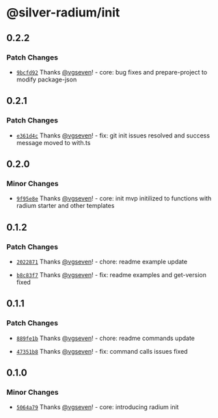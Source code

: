 # @silver-radium/init

## 0.2.2

### Patch Changes

- [`9bcfd92`](https://github.com/silver-radium/init/commit/9bcfd9267ae87c3c36f49ab46c98c00a593bbcc0) Thanks [@vgseven](https://github.com/vgseven)! - core: bug fixes and prepare-project to modify package-json

## 0.2.1

### Patch Changes

- [`e361d4c`](https://github.com/silver-radium/init/commit/e361d4c8758aec799ae322f05d0e7d38afa32382) Thanks [@vgseven](https://github.com/vgseven)! - fix: git init issues resolved and success message moved to with.ts

## 0.2.0

### Minor Changes

- [`9f95e8e`](https://github.com/silver-radium/init/commit/9f95e8e52babb44704428ff782144fe8718419b2) Thanks [@vgseven](https://github.com/vgseven)! - core: init mvp initilized to functions with radium starter and other templates

## 0.1.2

### Patch Changes

- [`2022871`](https://github.com/silver-radium/init/commit/2022871b073f5933aee51866a36f083df3383972) Thanks [@vgseven](https://github.com/vgseven)! - chore: readme example update

- [`b8c83f7`](https://github.com/silver-radium/init/commit/b8c83f75d6d5625ddecdb6c5ace0d132f73575ad) Thanks [@vgseven](https://github.com/vgseven)! - fix: readme examples and get-version fixed

## 0.1.1

### Patch Changes

- [`889fe1b`](https://github.com/silver-radium/init/commit/889fe1bbfe2bbafea9b39510176e3f9ef1ddc20d) Thanks [@vgseven](https://github.com/vgseven)! - chore: readme commands update

- [`47351b8`](https://github.com/silver-radium/init/commit/47351b8904eaf0dd730b02abd1fe396971a67988) Thanks [@vgseven](https://github.com/vgseven)! - fix: command calls issues fixed

## 0.1.0

### Minor Changes

- [`5064a79`](https://github.com/silver-radium/init/commit/5064a793a8e1b9b6bfea1d57088abdf1e5439b4d) Thanks [@vgseven](https://github.com/vgseven)! - core: introducing radium init
